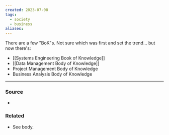 ```yaml
---
created: 2023-07-08
tags:
  - society
  - business
aliases:
---
```

There are a few "BoK"s. Not sure which was first and set the trend... but now there's:

- [[Systems Engineering Book of Knowledge]]
- [[Data Management Body of Knowledge]]
- Project Management Body of Knowledge
- Business Analysis Body of Knowledge

---
### Source
- 

### Related
- See body.